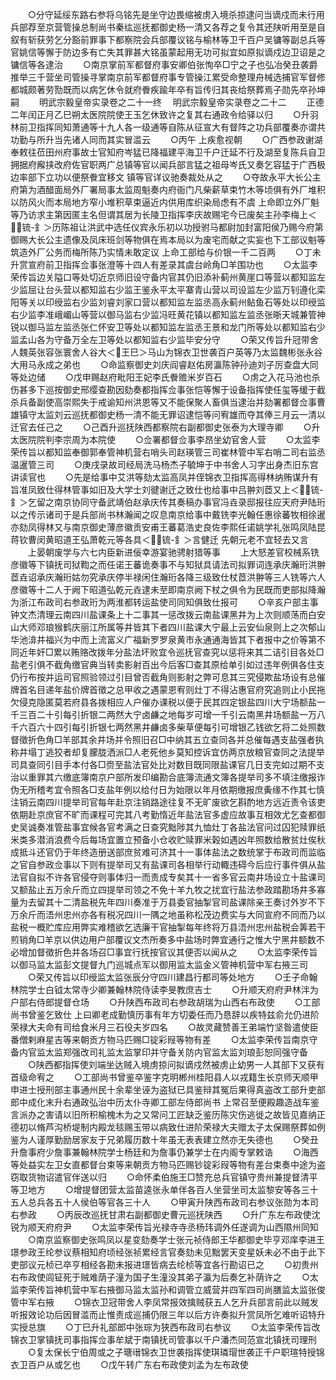 <!-- { "loadSidebar": true } -->
　　○分守延绥东路右参将乌铭先是坐守边畏缩被虏入境杀掠逮问当谪戍而未行用兵部荐至京营管操总制尚书秦纮巡抚都御史杨一清又各荐之复令其还陕听用至是自叙有斩获劳乞分豁前罪事下都察院会兵部覆议铭与榆林等卫千百户吴镛等副总兵等官姚信等懈于防边多有亡失其罪甚大铭虽蒙起用无功可拟宜如原拟谪戍边卫诏是之镛信等各逮治
　　○南京掌前军都督府事安卿伯张恂卒□宁之子也弘冶癸丑袭爵推举三千营坐司管操寻掌南京前军都督府事专管操江累受命整理舟械选捕官军督修都城颇著劳勚既而以病乞休令就府餋疾踰年卒有旨传归其丧给祭葬焉子勋先卒孙坤嗣
　　明武宗毅皇帝实录卷之二十一终
　明武宗毅皇帝实录卷之二十二
　　正德二年闰正月乙巳朔太医院院使王玉乞休致许之复其右通政令给驿以归
　　○升羽林前卫指挥同知萧通等十九人各一级通等自陈从征宣大有督阵之功兵部覆奏亦谓共功勤与所升当先诸人同而其实冒滥云
　　○丙午  上疾愈视朝
　　○广西参政谢湖奉敕往莅田州府事故士官知府岑猛已降福建平海卫千户迁延不行及湖至复陈兵自卫拥据府廨挟改府佐官职两广总镇等官以闻兵部言猛之祖母岑氏又奏乞容猛于广西极边率部下立功以便祭餋宜移文  镇等官详议驰奏裁处从之
　　○夺故永平大长公主府第为酒醋面局外厂署局事太监周魁奏内府衙门凡柴薪草束竹木等顷俱有外厂堆积以防风火而本局地方窄小堆积草束逼近内供用库织染局虑有不虞  上命即立外厂魁等乃访求主第因匿主名但谓其居为长陵卫指挥李庆故赐宅今已废矣主孙李梅上＜锍-釒＞历陈祖让洪武中选任仪宾永乐初以功授驸马都尉加封富阳侯乃赐今府第御赐大长公主遗像及凤床班剑等物俱在焉本局以为废宅而献之实妄也下工部议魁等筑造外厂公务而梅所陈乃实情未敢定议  上命工部给与价银一千二百两
　　○丁未升赏宣府前卫指挥佥事张澄等十四人有差录其虞台岭角□羊围功也
　　○太监李荣传旨边关隘口等处切近京师旧设守备内官其仍旧添补蓟州黄崖口等营以都知监左少监屈让台头营以都知监右少监王鉴永平太平寨青山营以司设监左少监万钊遵化栾阳等关以印绶监右少监刘睿刘家口营以都知监左监丞高永蓟州鲇鱼石等处以印绶监右少监李准峨嵋山等营以御马监右少监冯旺黄花镇以都知监左监丞张晣天城兼管神锐以御马监左监丞张仁怀安卫等处以都知监左监丞王景和龙门所等处以都知监右少监孟山各为守备万全左卫等处以都知监右少监毕安分守
　　○荣又传旨升冠带舍人魏英张容张寰舍人谷大＜王巳＞马山为锦衣卫世袭百户英等乃太监魏彬张永谷大用马永成之弟也
　　○命监察御史刘庆阎睿赵佑房瀛陈钟孙迪刘子厉查盘大同等处边储
　　○戊申赐赵府毗阳王妃李氏餋赡米岁百石
　　○虏之入花马池也杀伤甚多下巡按御史邢缨查勘因劾奏都指挥佥事张恺等懈于设备指挥使任玺等缓于截杀兵备副使高崇熙失于戒谕知州洪恩等又不能保聚人畜俱当逮治并劾署都督佥事曹雄镇守太监刘云巡抚都御史杨一清不能无罪诏逮恺等问宥雄而夺其俸三月云一清以迁官去任己之
　　○己酉升巡抚陕西都察院右副都御史张泰为大理寺卿
　　○升太医院院判李宗周为本院使
　　○佥署都督佥事李昂坐幼官舍人营
　　○太监李荣传旨以都知监奉御郭奉管神机营右哨头司赵瑛管三司崔林管中军右哨二司右监丞温暹管三司
　　○庚戌录故司经局洗马杨杰子毓坤于中书舍人习字出身杰旧东宫讲读官也
　　○先是给事中艾洪等劾太监高凤并侄锦衣卫指挥高得林纳贿谋升有旨准凤致仕得林管事如旧及大学士刘徤谢迁之致仕也给事中吕翀刘茝又上＜锍-釒＞乞留之南京协同守备武靖伯赵承庆传其奏稿办事官冯垚录邸报往应天府尹陆珩以之传示诸司于是兵部尚书林瀚闻之叹息南京给事中戴铣李光翰任惠徐蕃牧相徐暹亦劾凤得林又与南京御史薄彦徽贡安甫王蕃葛浩史良佐李熙任诺姚学礼张鸣凤陆昆蒋钦曹闵黄昭道王弘萧乾元等各具＜锍-釒＞言健迁  先朝元老不宜轻去又言
　　上晏朝废学与六七内臣新进佞幸游宴驰骋射猎等事
　　上大怒差官校械系铣彦徽等下镇抚司狱鞫之而任诺王蕃诡奏事不与知狱具请法司拟罪词连承庆瀚珩洪翀茝垚诏承庆瀚珩姑勿究承庆停半禄闲住瀚珩各降三级致仕杖茝洪翀等三人铣等六人彦徽等十二人于阙下昭道弘乾元垚逮未至即南京阙下杖之俱令为民既而吏部拟降瀚为浙江布政司右参政珩为两淮都转运盐使司同知俱致仕报可
　　○辛亥户部主事钟文杰清理云南四川盐课条上十二事其一惩改拨云南盐课黑井为上次则顺荡而白安山大师邓琅猴鹤庆丽江所属等井皆其下者四川盐课大宁最上云安仙泉则上之次郁山华池渰井福兴为中而上流富义广福新罗罗泉黄市永通通海皆其下者报中之价等第不同近年奸□累以贿赂改拨年分盐法坏败宜令巡抚官查究以惩将来其二诘引目各处□盐老引俱不截角缴官典当转卖影射百出今后客□查其原给单引如过违年例俱各住支仍行布按并运司官照验领过引目曾否截角则影射之弊可息其三究侵欺盐场设有总催牌首名目递年盐价牌首徵之总甲收之遇蒙恩宥则灶丁不得沾惠官府究追则止小民拖欠侵克隐匿莫若府县各拨相应人户催办课税以便于民其四定银盐四川大宁场额盐一千三百二十引每引折银二两然大宁卤鹻之地每岁可增一千引云南黑井场额盐一万八千六百六十四引每引折银七两然黑井鹻卤多柴草便每引可增银乙钱欲乞将二处照数督徵折色角□羊部其余井场并令照旧召□中纳其五立查同各并总催每遇支盐强者执称井塌丁逃狡者却复朦胧洒派□人老死他乡莫知控诉宜仿两京放粮官查同之法提举司具查同引目手本付各□赍至盐法官处比对数目既同限盐课官几日支完如过期不支治以重罪其六缴底簿南京户部所发印编勘合底簿流通文簿各提举司多不填注缴报诈伪无所稽考宜令照各□支盐年例以给付日为始限以年月依期缴报庶夤缘不作其七慎注销云南四川提举司官每年赴京注销路途往复不无旷废欲乞斟酌地方远近责令该吏依期赴京庶官不旷而课程可完其八考勤惰近年盐法官多虚应故事互相效尤乞查都御史吴诚奏准管盐事宜候各官考满之日查究黜陟其九恤灶丁各盐法官问过囚犯赎罪纸米类多潜消浪费今后每场宜置立预备小仓收贮赎罪米榖如遇凶年照数给散贫灶俟秋成抵斗还官仍于年终造册送部庶贫难可济其十一事体盐法之数统掌于布政司而监临之官自参政佥事以下则有提举司又有盐课司各相举行动輙违碍今后应行事件俱从盐法官自拟不许各官侵夺则事体归一而责成专矣其十一省多官云南井场设立十盐课司又额盐止五万余斤而立四提举司领之不免十羊九牧之扰宜行盐法参政踏勘场井多寡量为去留其十二清盐税先年四川奏准于万县委官抽掣官司盐课除亲王奏讨外岁不下万余斤而浯州忠州亦各有税况四川一隅之地虽称松茂边费实与大同宣府不同而乃以盐税一概贮库应用弊实难稽欲乞选廉干官抽掣每年终将万县浯州忠州盐税会筭若干煎销角□羊京以供边用户部覆议文杰所奏多中盐场时弊宜通行之惟大宁黑井额数不必增加督徵折色并各场召□事宜行抚按官议其便否以闻从之
　　○太监李荣传旨以御马监太监彭文提督九门巡城点军以御用监太监金义管神机营中军右掖三司
　　○荣又传旨以印绶监太监张辰分守四川建昌行都司等处地方
　　○壬子命翰林院学士白钺太常寺少卿兼翰林院侍读李旻教庶吉士
　　○升顺天府府尹林泮为户部右侍郎提督仓场
　　○升陕西布政司右参政胡瑞为山西右布政使
　　○工部尚书曾鉴乞致仕  上曰卿老成勤慎历事有年方切委任而乃恳辞以疾特兹俞允仍进阶荣禄大夫命有司给食米月三石役夫岁四名
　　○故灵藏赞善王弟端竹坚昝遣使臣番僧剌麻星吉等来朝贡方物马匹赐□锭彩叚等物有差
　　○太监李荣传旨南京守备内官监太监郑强改司礼监太监掌印并守备关防内官监太监刘琅彭恕同强守备
　　○陕西都指挥使刘端坐达贼入境虏掠问拟谪戍然被虏止幼男一人其部下又获有首级命宥之
　　○工部尚书曾鉴卒鉴字克明郴州桂阳县人以戎籍生长京师天顺甲申进士授刑部主事通州民十余辈坐诬为盗狱已具鉴辩其冤后果得真盗改工部升吏部郎中成化末升右通政弘治中历太仆寺卿工部左侍郎尚书  上常召至便殿趣造战车鉴言派办之害请以旧所积榆槐木为之又常问工匠缺乏鉴历陈灾伤逃徙之故皆见嘉纳正德初以脩芦沟桥堤制内殿龙毯赐玉带以病致仕进阶荣禄大夫赠太子太保赐祭葬如例鉴为人谨厚勤励居家友于兄弟履历数十年虽无表表建立然亦无失德也
　　○癸丑升詹事府少詹事兼翰林院学士杨廷和为詹事仍兼学士在内阁专掌敕诰
　　○海西等处益实左卫女直都督台束等来朝贡方物马匹赐钞锭彩叚等物有差台束奏中途为盗窃取货物诏遣官伴送以归
　　○命怀柔伯施王□赞充总兵官镇守贵州兼提督清平等卫地方
　　○增提督团营太监苗逵张永单伴各百人坐营坐司太监黎安等各三十五人总兵各五十人侯伯等官各三十人
　　○甲寅升陕西布政司右参议张勋为本司右参政
　　○丙辰改巡抚甘肃右副都御史曹元巡抚陕西
　　○升广东左布政使沈锐为顺天府府尹
　　○太监李荣传旨光禄寺寺丞杨玮调外任遂调为山西隰州同知
　　○南京监察御史张鸣凤以星变劾奏学士张元祯侍郎王华都御史毕亨邓庠李进王璟参政王纶参议蔡相知府顷经张祯累经言官奏劾未见黜罢天变星妖未必不由于此下吏部议元桢已卒亨相经各勘未报进璟皆病去纶桢等宜各行勘诏已之
　　○初贵州右布政使闾钲死于贼难荫子潼为国子生潼没其弟子瀛为后奏乞补荫许之
　　○太监李荣传旨神机营中军右掖御马监太监孙和调管立威营并四军四司尚膳监太监张俊管中军右掖
　　○锦衣卫冠带舍人李凤常报效擒贼获五人乞升兵部言前此以贼发听报效论功后因冒滥而止惟责成巡捕仍限三年以后方许奏拟升赏凤所乞难听诏特升实授总旗
　　○丁巳升礼部郎中张琮为狭西布政司右参议
　　○太监李荣传旨改锦衣卫掌镇抚司事指挥佥事牟斌于南镇抚司管事以千户潘杰同范宣北镇抚司理刑
　　○复太保长宁伯周或之子瑭瑨锦衣卫世袭指挥使琪璘瑁世袭正千户职瑄特授锦衣卫百户从或乞也
　　○戊午转广东右布政使刘孟为左布政使
